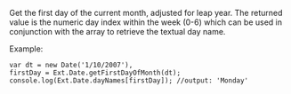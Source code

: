 Get the first day of the current month, adjusted for leap year.  The returned value
is the numeric day index within the week (0-6) which can be used in conjunction with
the <a ref="Ext-Date-property-monthNames"></a> array to retrieve the textual day name.

Example:

    var dt = new Date('1/10/2007'),
    firstDay = Ext.Date.getFirstDayOfMonth(dt);
    console.log(Ext.Date.dayNames[firstDay]); //output: 'Monday'
